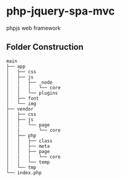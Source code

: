 # php-jquery-spa-mvc
phpjs web framework
## Folder Construction
```
main
├── app
│   ├── css
│   ├── js
│   │   ├── _node
│   |   │   └── core
│   │   └── plugins
│   ├── font
│   └── img
├── vendor
│   ├── css
│   ├── js
│   │   └── page
│   |       └── core
│   ├── php
│   │   ├── class
│   │   ├── meta
│   │   ├── page
│   |   |   └── core
│   │   └── temp
│   └── tmp
└── index.php
```
